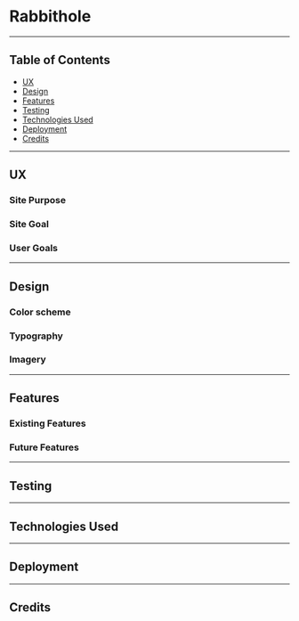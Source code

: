 # Rabbithole
- - - 

## Table of Contents

* [UX](#ux)
* [Design](#design)
* [Features](#features)
* [Testing](#testing)
* [Technologies Used](#technologies-used)
* [Deployment](#deployment)
* [Credits](#credits)

- - - 

## UX

### Site Purpose

### Site Goal

### User Goals

---
## Design

### Color scheme

### Typography

### Imagery

- - -

## Features

### Existing Features

### Future Features

---

## Testing

---

## Technologies Used

---

## Deployment

---

## Credits
